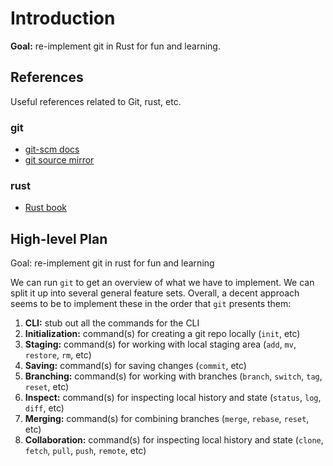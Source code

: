 # Introduction
**Goal:** re-implement git in Rust for fun and learning.

## References
Useful references related to Git, rust, etc.

### git
- [git-scm docs](https://git-scm.com/doc)
- [git source mirror](https://github.com/git/git)

### rust
- [Rust book](https://doc.rust-lang.org/stable/book/)

## High-level Plan
Goal: re-implement git in rust for fun and learning

We can run `git` to get an overview of what we have to implement. We can split it up into several general feature sets. Overall, a decent approach seems to be to implement these in the order that `git` presents them:

1. **CLI:** stub out all the commands for the CLI 
2. **Initialization:** command(s) for creating a git repo locally (`init`, etc)
3. **Staging:** command(s) for working with local staging area (`add`, `mv`, `restore`, `rm`, etc)
4. **Saving:** command(s) for saving changes (`commit`, etc)
5. **Branching:** command(s) for working with branches (`branch`, `switch`, `tag`, `reset`, etc)
6. **Inspect:** command(s) for inspecting local history and state (`status`, `log`, `diff`, etc)
7. **Merging:** command(s) for combining branches (`merge`, `rebase`, `reset`, etc)
8. **Collaboration:** command(s) for inspecting local history and state (`clone`, `fetch`, `pull`, `push`, `remote`, etc)
